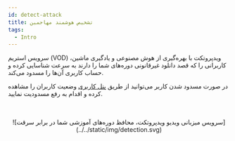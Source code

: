 ```yaml
---
id: detect-attack
title: تشخیص هوشمند مهاجمین
tags:
  - Intro
---
```


سرویس استریم (VOD) ویدپروتکت با بهره‌گیری از هوش مصنوعی و یادگیری ماشین، کاربرانی را که قصد دانلود غیرقانونی دوره‌های شما را دارند به سرعت شناسایی کرده و
حساب کاربری آن‌ها را مسدود می‌کند.

در صورت مسدود شدن کاربر می‌توانید از طریق [پنل کاربری][] وضعیت کاربران را مشاهده کرده و اقدام به رفع مسدودیت نمایید.


<br/>
<br/>
<center>
![سرویس میزبانی ویدیو ویدپروتکت، محافظ دوره‌های آموزشی شما در برابر سرقت](../../static/img/detection.svg)
</center>

[پنل کاربری]: https://vidprotect.ir/panel/users-management